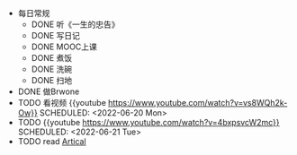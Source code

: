 - 每日常规
	- DONE 听《一生的忠告》
	- DONE 写日记
	- DONE MOOC上课
	- DONE 煮饭
	- DONE 洗碗
	- DONE 扫地
- DONE 做Brwone
- TODO 看视频 {{youtube https://www.youtube.com/watch?v=vs8WQh2k-Ow}}
  SCHEDULED: <2022-06-20 Mon>
- TODO {{youtube https://www.youtube.com/watch?v=4bxpsvcW2mc}}
  SCHEDULED: <2022-06-21 Tue>
- TODO read [Artical](https://jeffhuang.com/productivity_text_file/)